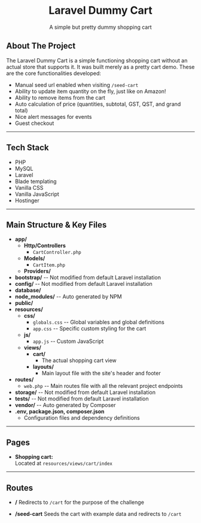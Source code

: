 <h1 align="center">Laravel Dummy Cart</h1>

<p align="center">A simple but pretty dummy shopping cart</p>

## About The Project

The Laravel Dummy Cart is a simple functioning shopping cart without an actual store that supports it. It was built merely as a pretty cart demo. These are the core functionalities developed:

-   Manual seed url enabled when visiting `/seed-cart`
-   Ability to update item quantity on the fly, just like on Amazon!
-   Ability to remove items from the cart
-   Auto calculation of price (quantities, subtotal, GST, QST, and grand total)
-   Nice alert messages for events
-   Guest checkout

---

## Tech Stack

-   PHP
-   MySQL
-   Laravel
-   Blade templating
-   Vanilla CSS
-   Vanilla JavaScript
-   Hostinger

---

## Main Structure & Key Files

-   **app/**
    -   **Http/Controllers**
        -   `CartController.php`
    -   **Models/**
        -   `CartItem.php`
    -   **Providers/**
-   **bootstrap/** -- Not modified from default Laravel installation
-   **config/** -- Not modified from default Laravel installation
-   **database/**
-   **node_modules/** -- Auto generated by NPM
-   **public/**
-   **resources/**
    -   **css/**
        -   `globals.css` -- Global variables and global definitions
        -   `app.css` -- Specific custom styling for the cart
    -   **js/**
        -   `app.js` -- Custom JavaScript
    -   **views/**
        -   **cart/**
            -   The actual shopping cart view
        -   **layouts/**
            -   Main layout file with the site's header and footer
-   **routes/**
    -   `web.php` -- Main routes file with all the relevant project endpoints
-   **storage/** -- Not modified from default Laravel installation
-   **tests/** -- Not modified from default Laravel installation
-   **vendor/** -- Auto generated by Composer
-   **.env, package.json, composer.json**
    -   Configuration files and dependency definitions

---

## Pages

-   **Shopping cart:**  
    Located at `resources/views/cart/index`

---

## Routes

-   **/**
    Redirects to `/cart` for the purpose of the challenge

-   **/seed-cart**
    Seeds the cart with example data and redirects to `/cart`
